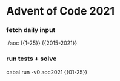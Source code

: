 # Advent of Code 2021

### fetch daily input

./aoc {{1-25}} {{2015-2021}}

### run tests + solve

cabal run -v0 aoc2021 {{01-25}}

